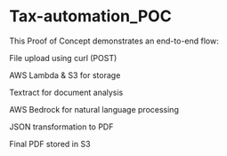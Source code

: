 # Tax-automation_POC

This Proof of Concept demonstrates an end-to-end flow:

File upload using curl (POST)

AWS Lambda & S3 for storage

Textract for document analysis

AWS Bedrock for natural language processing

JSON transformation to PDF

Final PDF stored in S3
